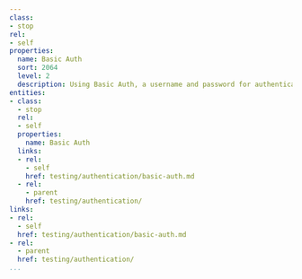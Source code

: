 ```yaml
---
class:
- stop
rel:
- self
properties:
  name: Basic Auth
  sort: 2064
  level: 2
  description: Using Basic Auth, a username and password for authentication.
entities:
- class:
  - stop
  rel:
  - self
  properties:
    name: Basic Auth
  links:
  - rel:
    - self
    href: testing/authentication/basic-auth.md
  - rel:
    - parent
    href: testing/authentication/
links:
- rel:
  - self
  href: testing/authentication/basic-auth.md
- rel:
  - parent
  href: testing/authentication/
...
```

